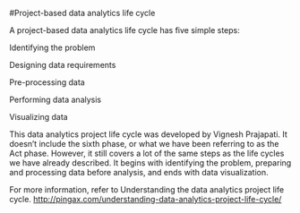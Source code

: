 #Project-based data analytics life cycle 

A project-based data analytics life cycle has five simple steps:

Identifying the problem

Designing data requirements

Pre-processing data

Performing data analysis

Visualizing data

This data analytics project life cycle was developed by Vignesh Prajapati. It doesn’t include the sixth phase, or what we have been referring to as the Act phase. However, it still covers a lot of the same steps as the life cycles we have already described. It begins with identifying the problem, preparing and processing data before analysis, and ends with data visualization.

For more information, refer to Understanding the data analytics project life cycle.
http://pingax.com/understanding-data-analytics-project-life-cycle/

